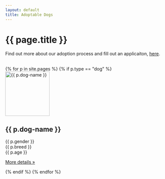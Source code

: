 ```yaml
---
layout: default
title: Adoptable Dogs
---
```

<div class="container">
  <h1>{{ page.title }}</h1>
  <div class="row">
    <div class="col-md-12">
      <p>Find out more about our adoption process and fill out an applicaiton, <a href="/adopt/">here</a>.</p>
    </div>
  </div>
  <br />
  <div class="row">
    {% for p in site.pages %}
      {% if p.type == "dog" %}
        <div class="col-md-4 text-center">
          <a href="{{ p.url }}"><img class="img-circle hover-zoom" src="{{ p.images[0] }}" alt="{{ p.dog-name }}" width="140" height="140"></a>
          <h2>{{ p.dog-name }}</h2>
          <p>
            {{ p.gender }}<br />
            {{ p.breed }}<br />
            {{ p.age }}
          </p>
          <p><a class="btn btn-default" href="{{ p.url }}" role="button">More details &raquo;</a></p>
        </div><!-- /.col-md-4 -->
      {% endif %}
    {% endfor %}
  </div><!-- /.row -->
</div><!-- /.container -->
